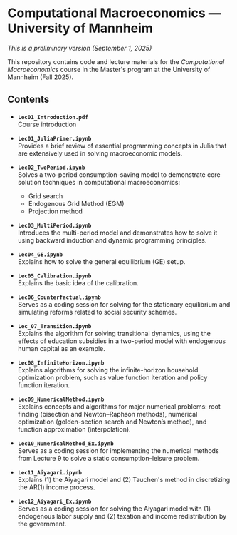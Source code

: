 # Computational Macroeconomics — University of Mannheim

*This is a preliminary version (September 1, 2025)*

This repository contains code and lecture materials for the *Computational Macroeconomics* course in the Master's program at the University of Mannheim (Fall 2025).

## Contents

- **`Lec01_Introduction.pdf`**  
  Course introduction

- **`Lec01_JuliaPrimer.ipynb`**  
  Provides a brief review of essential programming concepts in Julia that are extensively used in solving macroeconomic models.

- **`Lec02_TwoPeriod.ipynb`**  
  Solves a two-period consumption-saving model to demonstrate core solution techniques in computational macroeconomics:
  - Grid search
  - Endogenous Grid Method (EGM)
  - Projection method

- **`Lec03_MultiPeriod.ipynb`**  
  Introduces the multi-period model and demonstrates how to solve it using backward induction and dynamic programming principles.

- **`Lec04_GE.ipynb`**  
  Explains how to solve the general equilibrium (GE) setup.

- **`Lec05_Calibration.ipynb`**  
  Explains the basic idea of the calibration.

- **`Lec06_Counterfactual.ipynb`**  
  Serves as a coding session for solving for the stationary equilibrium and simulating reforms related to social security schemes.

- **`Lec_07_Transition.ipynb`**  
  Explains the algorithm for solving transitional dynamics, using the effects of education subsidies in a two-period model with endogenous human capital as an example.

- **`Lec08_InfiniteHorizon.ipynb`**  
  Explains algorithms for solving the infinite-horizon household optimization problem, such as value function iteration and policy function iteration.

- **`Lec09_NumericalMethod.ipynb`**  
  Explains concepts and algorithms for major numerical problems: root finding (bisection and Newton–Raphson methods), numerical optimization (golden-section search and Newton’s method), and function approximation (interpolation).

- **`Lec10_NumericalMethod_Ex.ipynb`**  
  Serves as a coding session for implementing the numerical methods from Lecture 9 to solve a static consumption–leisure problem.

- **`Lec11_Aiyagari.ipynb`**  
  Explains (1) the Aiyagari model and (2) Tauchen's method in discretizing the AR(1) income process.

- **`Lec12_Aiyagari_Ex.ipynb`**  
  Serves as a coding session for solving the Aiyagari model with (1) endogenous labor supply and (2) taxation and income redistribution by the government.
